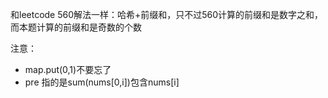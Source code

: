和leetcode 560解法一样：哈希+前缀和，只不过560计算的前缀和是数字之和，而本题计算的前缀和是奇数的个数

注意：
- map.put(0,1)不要忘了
- pre 指的是sum(nums[0,i])包含nums[i]
